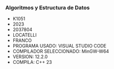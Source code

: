 ### Algoritmos y Estructura de Datos 
+ K1051
+ 2023
+ 2037804
+ LOCATELLI
+ FRANCO 
+ PROGRAMA USADO: VISUAL STUDIO CODE 
+ COMPILADOR SELECCIONADO: MinGW-W64  
+ VERSION: 12.2.0 
+ COMPILA: C++ 23
